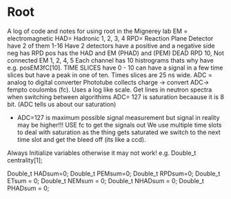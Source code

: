 # Root
A log of code and notes for using root in the Mignerey lab
EM = electromagnetic
HAD= Hadronic
  1, 2, 3, 4
 RPD= Reaction Plane Detector have 2 of them
    1-16
Have 2 detectors
have a positive and a negative side
neg has RPD
pos has the HAD and EM (PHAD) and (PEM)
DEAD RPD 10,
Not connected EM 1, 2, 4, 5
Each channel has 10 histrograms thats why have e.g. posEM3fC[10]. 
TIME SLICES have 0 - 10 can have a signal in a few time slices but have a peak in one of ten. Times slices are 25 ns wide.
ADC = analog to digital converter
Phototube collects charge -> convert ADC-> fempto coulombs (fc). Uses a log like scale. Get lines in neutron spectra when switching between algorithims
ADC= 127 is saturation becaause it is 8 bit. (ADC tells us about our saturation)
* ADC=127 is maximum possible signal measurement but signal in reality may be higher!!!
USE fc to get the signals out
We use multiple time slots to deal with saturation as the thing gets saturated we switch to the next time slot and get the bleed off (its like a ccd).

Always Initialize variables otherwise it may not work!
e.g.
 Double_t         centrality[1];

  Double_t 		   HADsum=0;
  Double_t		   PEMsum=0;
  Double_t		   RPDsum=0;
  Double_t         ETsum = 0;
  Double_t		   NEMsum = 0;
  Double_t		   NHADsum = 0;
  Double_t		   PHADsum = 0;
